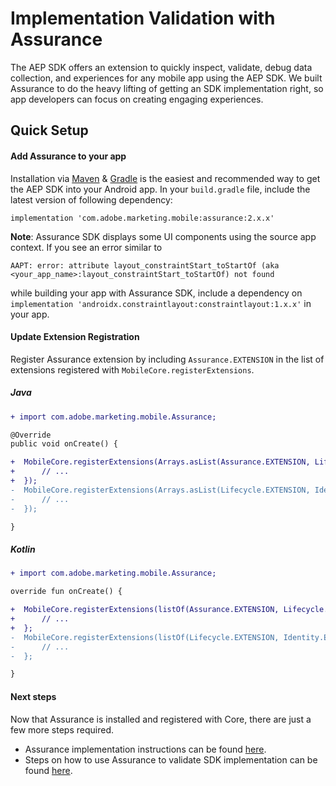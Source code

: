 # Implementation Validation with Assurance

The AEP SDK offers an extension to quickly inspect, validate, debug data collection, and experiences for any mobile app using the AEP SDK. We built Assurance to do the heavy lifting of getting an SDK implementation right, so app developers can focus on creating engaging experiences.

## Quick Setup

#### Add Assurance to your app

Installation via [Maven](https://maven.apache.org/) & [Gradle](https://gradle.org/) is the easiest and recommended way to get the AEP SDK into your Android app. In your `build.gradle` file, include the latest version of following dependency:

```
implementation 'com.adobe.marketing.mobile:assurance:2.x.x'
```

**Note**: Assurance SDK displays some UI components using the source app context. If you see an error similar to

```
AAPT: error: attribute layout_constraintStart_toStartOf (aka <your_app_name>:layout_constraintStart_toStartOf) not found
```
while building your app with Assurance SDK, include a dependency on `implementation 'androidx.constraintlayout:constraintlayout:1.x.x'` in your app.

#### Update Extension Registration

Register Assurance extension by including `Assurance.EXTENSION` in the list of extensions registered with `MobileCore.registerExtensions`.

##### Java
```diff
+ import com.adobe.marketing.mobile.Assurance;

@Override
public void onCreate() {

+  MobileCore.registerExtensions(Arrays.asList(Assurance.EXTENSION, Lifecycle.EXTENSION, Identity.EXTENSION, ...), callback -> {
+      // ...
+  });
-  MobileCore.registerExtensions(Arrays.asList(Lifecycle.EXTENSION, Identity.EXTENSION, ...), callback -> {
-      // ...
-  });

} 
```

##### Kotlin
```diff
+ import com.adobe.marketing.mobile.Assurance;

override fun onCreate() {

+  MobileCore.registerExtensions(listOf(Assurance.EXTENSION, Lifecycle.EXTENSION, Identity.EXTENSION, ...)) {
+      // ...
+  };
-  MobileCore.registerExtensions(listOf(Lifecycle.EXTENSION, Identity.EXTENSION, ...)) {
-      // ...
-  };

} 
```

#### Next steps

Now that Assurance is installed and registered with Core, there are just a few more steps required.

- Assurance implementation instructions can be found [here](https://developer.adobe.com/client-sdks/documentation/platform-assurance-sdk/#add-the-aep-assurance-extension-to-your-app).
- Steps on how to use Assurance to validate SDK implementation can be found [here](https://developer.adobe.com/client-sdks/documentation/platform-assurance/tutorials/).